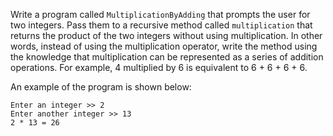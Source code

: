 Write a program called `MultiplicationByAdding` that prompts the user for two integers. Pass them to a recursive method called `multiplication` that returns the product of the two integers without using multiplication. In other words, instead of using the multiplication operator, write the method using the knowledge that multiplication can be represented as a series of addition operations. For example, 4 multiplied by 6 is equivalent to 6 + 6 + 6 + 6.

An example of the program is shown below:
```
Enter an integer >> 2
Enter another integer >> 13
2 * 13 = 26
```

